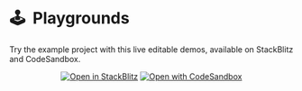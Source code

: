 # 🕹  Playgrounds

Try the example project with this live editable demos, available
on StackBlitz and CodeSandbox.

<!-- more -->

<div align="center">
	<a href="https://stackblitz.com/github/JulianCataldo/astro-openapi/tree/main/demo"><img src="https://developer.stackblitz.com/img/open_in_stackblitz.svg" alt="Open in StackBlitz"></a>
	<a href="https://codesandbox.io/s/github/JulianCataldo/astro-openapi/main/demo"><img src="https://assets.codesandbox.io/github/button-edit-lime.svg" alt="Open with CodeSandbox"></a>
</div>
